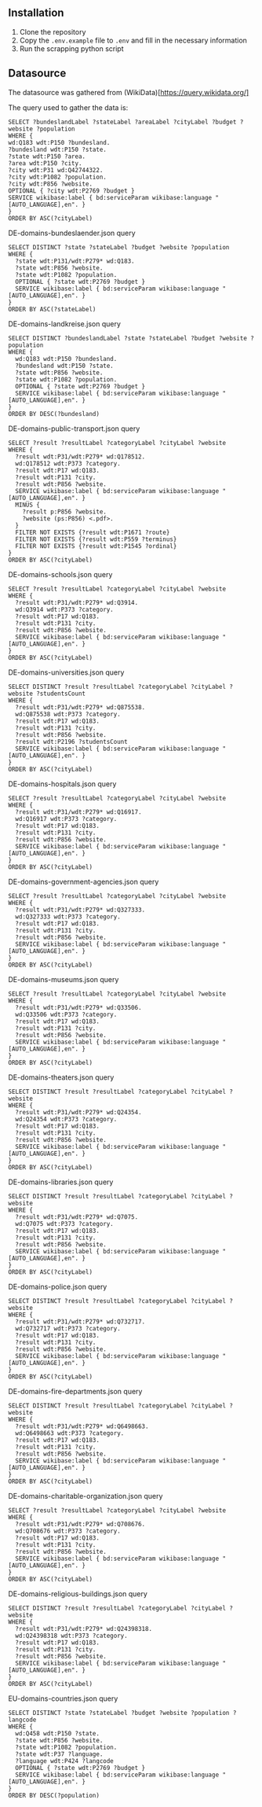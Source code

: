 ## Installation
1. Clone the repository
2. Copy the `.env.example` file to `.env` and fill in the necessary information
3. Run the scrapping python script

## Datasource
The datasource was gathered from (WikiData)[https://query.wikidata.org/]

The query used to gather the data is:
```sparql
SELECT ?bundeslandLabel ?stateLabel ?areaLabel ?cityLabel ?budget ?website ?population
WHERE {
wd:Q183 wdt:P150 ?bundesland.
?bundesland wdt:P150 ?state.
?state wdt:P150 ?area.
?area wdt:P150 ?city.
?city wdt:P31 wd:Q42744322.
?city wdt:P1082 ?population.
?city wdt:P856 ?website.
OPTIONAL { ?city wdt:P2769 ?budget }
SERVICE wikibase:label { bd:serviceParam wikibase:language "[AUTO_LANGUAGE],en". }
}
ORDER BY ASC(?cityLabel)
```

DE-domains-bundeslaender.json query
```sparql
SELECT DISTINCT ?state ?stateLabel ?budget ?website ?population
WHERE {
  ?state wdt:P131/wdt:P279* wd:Q183.
  ?state wdt:P856 ?website.
  ?state wdt:P1082 ?population.
  OPTIONAL { ?state wdt:P2769 ?budget }
  SERVICE wikibase:label { bd:serviceParam wikibase:language "[AUTO_LANGUAGE],en". }
}
ORDER BY ASC(?stateLabel)
```

DE-domains-landkreise.json query
```sparql
SELECT DISTINCT ?bundeslandLabel ?state ?stateLabel ?budget ?website ?population
WHERE {
  wd:Q183 wdt:P150 ?bundesland.
  ?bundesland wdt:P150 ?state.
  ?state wdt:P856 ?website.
  ?state wdt:P1082 ?population.
  OPTIONAL { ?state wdt:P2769 ?budget }
  SERVICE wikibase:label { bd:serviceParam wikibase:language "[AUTO_LANGUAGE],en". }
}
ORDER BY DESC(?bundesland)
```

DE-domains-public-transport.json query
```sparql
SELECT ?result ?resultLabel ?categoryLabel ?cityLabel ?website
WHERE {
  ?result wdt:P31/wdt:P279* wd:Q178512.
  wd:Q178512 wdt:P373 ?category.
  ?result wdt:P17 wd:Q183.
  ?result wdt:P131 ?city.
  ?result wdt:P856 ?website.
  SERVICE wikibase:label { bd:serviceParam wikibase:language "[AUTO_LANGUAGE],en". }
  MINUS {
    ?result p:P856 ?website.
    ?website (ps:P856) <.pdf>.
  }
  FILTER NOT EXISTS {?result wdt:P1671 ?route}
  FILTER NOT EXISTS {?result wdt:P559 ?terminus}
  FILTER NOT EXISTS {?result wdt:P1545 ?ordinal}
}
ORDER BY ASC(?cityLabel)
```

DE-domains-schools.json query
```sparql
SELECT ?result ?resultLabel ?categoryLabel ?cityLabel ?website
WHERE {
  ?result wdt:P31/wdt:P279* wd:Q3914.
  wd:Q3914 wdt:P373 ?category.
  ?result wdt:P17 wd:Q183.
  ?result wdt:P131 ?city.
  ?result wdt:P856 ?website.
  SERVICE wikibase:label { bd:serviceParam wikibase:language "[AUTO_LANGUAGE],en". }
}
ORDER BY ASC(?cityLabel)
```

DE-domains-universities.json query
```sparql
SELECT DISTINCT ?result ?resultLabel ?categoryLabel ?cityLabel ?website ?studentsCount
WHERE {
  ?result wdt:P31/wdt:P279* wd:Q875538.
  wd:Q875538 wdt:P373 ?category.
  ?result wdt:P17 wd:Q183.
  ?result wdt:P131 ?city.
  ?result wdt:P856 ?website.
  ?result wdt:P2196 ?studentsCount
  SERVICE wikibase:label { bd:serviceParam wikibase:language "[AUTO_LANGUAGE],en". }
}
ORDER BY ASC(?cityLabel)
```

DE-domains-hospitals.json query
```sparql
SELECT ?result ?resultLabel ?categoryLabel ?cityLabel ?website
WHERE {
  ?result wdt:P31/wdt:P279* wd:Q16917.
  wd:Q16917 wdt:P373 ?category.
  ?result wdt:P17 wd:Q183.
  ?result wdt:P131 ?city.
  ?result wdt:P856 ?website.
  SERVICE wikibase:label { bd:serviceParam wikibase:language "[AUTO_LANGUAGE],en". }
}
ORDER BY ASC(?cityLabel)
```

DE-domains-government-agencies.json query
```sparql
SELECT ?result ?resultLabel ?categoryLabel ?cityLabel ?website
WHERE {
  ?result wdt:P31/wdt:P279* wd:Q327333.
  wd:Q327333 wdt:P373 ?category.
  ?result wdt:P17 wd:Q183.
  ?result wdt:P131 ?city.
  ?result wdt:P856 ?website.
  SERVICE wikibase:label { bd:serviceParam wikibase:language "[AUTO_LANGUAGE],en". }
}
ORDER BY ASC(?cityLabel)
```

DE-domains-museums.json query
```sparql
SELECT ?result ?resultLabel ?categoryLabel ?cityLabel ?website
WHERE {
  ?result wdt:P31/wdt:P279* wd:Q33506.
  wd:Q33506 wdt:P373 ?category.
  ?result wdt:P17 wd:Q183.
  ?result wdt:P131 ?city.
  ?result wdt:P856 ?website.
  SERVICE wikibase:label { bd:serviceParam wikibase:language "[AUTO_LANGUAGE],en". }
}
ORDER BY ASC(?cityLabel)
```

DE-domains-theaters.json query
```sparql
SELECT DISTINCT ?result ?resultLabel ?categoryLabel ?cityLabel ?website
WHERE {
  ?result wdt:P31/wdt:P279* wd:Q24354.
  wd:Q24354 wdt:P373 ?category.
  ?result wdt:P17 wd:Q183.
  ?result wdt:P131 ?city.
  ?result wdt:P856 ?website.
  SERVICE wikibase:label { bd:serviceParam wikibase:language "[AUTO_LANGUAGE],en". }
}
ORDER BY ASC(?cityLabel)
```

DE-domains-libraries.json query
```sparql
SELECT DISTINCT ?result ?resultLabel ?categoryLabel ?cityLabel ?website
WHERE {
  ?result wdt:P31/wdt:P279* wd:Q7075.
  wd:Q7075 wdt:P373 ?category.
  ?result wdt:P17 wd:Q183.
  ?result wdt:P131 ?city.
  ?result wdt:P856 ?website.
  SERVICE wikibase:label { bd:serviceParam wikibase:language "[AUTO_LANGUAGE],en". }
}
ORDER BY ASC(?cityLabel)
```

DE-domains-police.json query
```sparql
SELECT DISTINCT ?result ?resultLabel ?categoryLabel ?cityLabel ?website
WHERE {
  ?result wdt:P31/wdt:P279* wd:Q732717.
  wd:Q732717 wdt:P373 ?category.
  ?result wdt:P17 wd:Q183.
  ?result wdt:P131 ?city.
  ?result wdt:P856 ?website.
  SERVICE wikibase:label { bd:serviceParam wikibase:language "[AUTO_LANGUAGE],en". }
}
ORDER BY ASC(?cityLabel)
```

DE-domains-fire-departments.json query
```sparql
SELECT DISTINCT ?result ?resultLabel ?categoryLabel ?cityLabel ?website
WHERE {
  ?result wdt:P31/wdt:P279* wd:Q6498663.
  wd:Q6498663 wdt:P373 ?category.
  ?result wdt:P17 wd:Q183.
  ?result wdt:P131 ?city.
  ?result wdt:P856 ?website.
  SERVICE wikibase:label { bd:serviceParam wikibase:language "[AUTO_LANGUAGE],en". }
}
ORDER BY ASC(?cityLabel)
```

DE-domains-charitable-organization.json query
```sparql
SELECT ?result ?resultLabel ?categoryLabel ?cityLabel ?website
WHERE {
  ?result wdt:P31/wdt:P279* wd:Q708676.
  wd:Q708676 wdt:P373 ?category.
  ?result wdt:P17 wd:Q183.
  ?result wdt:P131 ?city.
  ?result wdt:P856 ?website.
  SERVICE wikibase:label { bd:serviceParam wikibase:language "[AUTO_LANGUAGE],en". }
}
ORDER BY ASC(?cityLabel)
```

DE-domains-religious-buildings.json query
```sparql
SELECT DISTINCT ?result ?resultLabel ?categoryLabel ?cityLabel ?website
WHERE {
  ?result wdt:P31/wdt:P279* wd:Q24398318.
  wd:Q24398318 wdt:P373 ?category.
  ?result wdt:P17 wd:Q183.
  ?result wdt:P131 ?city.
  ?result wdt:P856 ?website.
  SERVICE wikibase:label { bd:serviceParam wikibase:language "[AUTO_LANGUAGE],en". }
}
ORDER BY ASC(?cityLabel)
```

EU-domains-countries.json query
```sparql
SELECT DISTINCT ?state ?stateLabel ?budget ?website ?population ?langcode
WHERE {
  wd:Q458 wdt:P150 ?state.
  ?state wdt:P856 ?website.
  ?state wdt:P1082 ?population.
  ?state wdt:P37 ?language.
  ?language wdt:P424 ?langcode
  OPTIONAL { ?state wdt:P2769 ?budget }
  SERVICE wikibase:label { bd:serviceParam wikibase:language "[AUTO_LANGUAGE],en". }
}
ORDER BY DESC(?population)
```